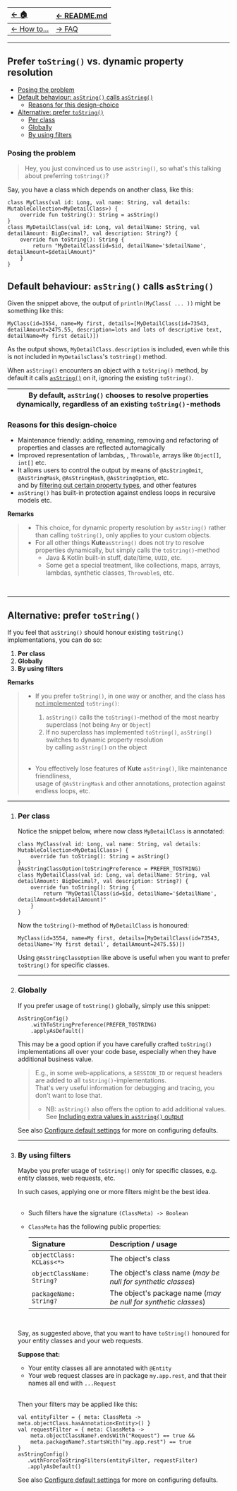 | [← 🏠](../../)            | [← README.md](../../README.md) |
|:--------------------------|:-------------------------------|
| [← How to...](0-howto.md) | [→ FAQ](../../md/faq/0-faq.md) |

<hr>

## Prefer `toString()` vs. dynamic property resolution

* [Posing the problem](#posing-the-problem)
* [Default behaviour: `asString()` calls `asString()`](#default-behaviour-asstring-calls-asstring)
   * [Reasons for this design-choice](#reasons-for-this-design-choice)
* [Alternative: prefer `toString()`](#alternative-prefer-tostring)
   * [Per class](#per-class)
   * [Globally](#globally)
   * [By using filters](#by-using-filters)

### Posing the problem

> Hey, you just convinced us to use `asString()`, so what's this talking about preferring `toString()`?

Say, you have a class which depends on another class, like this:

```
class MyClass(val id: Long, val name: String, val details: MutableCollection<MyDetailClass>) {
    override fun toString(): String = asString()
}
class MyDetailClass(val id: Long, val detailName: String, val detailAmount: BigDecimal?, val description: String?) {
    override fun toString(): String {
        return "MyDetailClass(id=$id, detailName='$detailName', detailAmount=$detailAmount)"
    }
}
```

## Default behaviour: `asString()` calls `asString()`
Given the snippet above, the output of `println(MyClass( ... ))` might be something like this:

```
MyClass(id=3554, name=My first, details=[MyDetailClass(id=73543, detailAmount=2475.55, description=lots and lots of descriptive text, detailName=My first detail)])
```

As the output shows, `MyDetailClass.description` is included, even while this is not included in `MyDetailsClass`'s `toString()` method.

When `asString()` encounters an object with a `toString()` method, by default it calls <u>`asString()`</u> on it, ignoring the existing `toString()`.<br>

| By default, `asString()` chooses to resolve properties dynamically, regardless of an existing `toString()`-methods |
|--------------------------------------------------------------------------------------------------------------------|

### Reasons for this design-choice
* Maintenance friendly: adding, renaming, removing and refactoring of properties and classes are reflected automagically
* Improved representation of lambdas, , `Throwable`, arrays like `Object[]`, `int[]` etc.
* It allows users to control the output by means of `@AsStringOmit`, `@AsStringMask`, `@AsStringHash`, `@AsStringOption`, etc.<br>
  and by [filtering out certain property types](omit-values.md#below-some-real-world-examples-that-may-help-avoid-real-world-performance-issues-with-jpa), and other features
* `asString()` has built-in protection against endless loops in recursive models etc.

**Remarks**
> * This choice, for dynamic property resolution by `asString()` rather than calling `toString()`, only applies to your custom objects.<br>
> * For all other things **Kute**`asString()` does not try to resolve properties dynamically, but simply calls the `toString()`-method<br>
>    * Java & Kotlin built-in stuff, date/time, `UUID`, etc.
>    * Some get a special treatment, like collections, maps, arrays, lambdas, synthetic classes, `Throwable`s, etc.

<br>

___ 

## Alternative: prefer `toString()`
If you feel that `asString()` should honour existing `toString()` implementations, you can do so:
1. **Per class**
2. **Globally**
3. **By using filters**

**Remarks**
> * If you prefer `toString()`, in one way or another, and the class has <u>not implemented</u> `toString()`:
>   1. `asString()` calls the `toString()`-method of the most nearby superclass (not being `Any` or `Object`)
>   2. If no superclass has implemented `toString()`, `asString()` switches to dynamic property resolution<br>
>      by calling `asString()` on the object<br><br>
> 
> * You effectively lose features of **Kute** `asString()`, like maintenance friendliness,<br>
>   usage of `@AsStringMask` and other annotations, protection against endless loops, etc.

___

1. ### Per class
   Notice the snippet below, where now class `MyDetailClass` is annotated:
   ```
   class MyClass(val id: Long, val name: String, val details: MutableCollection<MyDetailClass>) {
       override fun toString(): String = asString()
   }
   @AsStringClassOption(toStringPreference = PREFER_TOSTRING)
   class MyDetailClass(val id: Long, val detailName: String, val detailAmount: BigDecimal?, val description: String?) {
       override fun toString(): String {
           return "MyDetailClass(id=$id, detailName='$detailName', detailAmount=$detailAmount)"
       }
   }
   ```
   Now the `toString()`-method of `MyDetailClass` is honoured: 
   ```
   MyClass(id=3554, name=My first, details=[MyDetailClass(id=73543, detailName='My first detail', detailAmount=2475.55)])
   ```

   Using `@AsStringClassOption` like above is useful when you want to prefer `toString()` for specific classes.

   <hr>

2. ### Globally
   If you prefer usage of `toString()` globally, simply use this snippet:

   ```
   AsStringConfig()
       .withToStringPreference(PREFER_TOSTRING)
       .applyAsDefault()
   ```
   This may be a good option if you have carefully crafted `toString()` implementations all over your code base, especially when they have additional business value.
   > E.g., in some web-applications, a `SESSION_ID` or request headers are added to all `toString()`-implementations.<br>
   > That's very useful information for debugging and tracing, you don't want to lose that.
   > * NB: `asString()` also offers the option to add additional values.<br>
   >   See [Including extra values in `asString()` output](add-extra-values.md)

   See also [Configure default settings](configure-default-settings.md) for more on configuring defaults.

   <hr>

3. ### By using filters
   Maybe you prefer usage of `toString()` only for specific classes, e.g. entity classes, web requests, etc.
   
   In such cases, applying one or more filters might be the best idea.<br><br>

   * Such filters have the signature `(ClassMeta) -> Boolean`
   * `ClassMeta` has the following public properties:

     | Signature                  | Description / usage                                             |
     |:---------------------------|:----------------------------------------------------------------|
     | `objectClass: KCLass<*>`   | The object's class                                              |
     | `objectClassName: String?` | The object's class name (_may be null for synthetic classes_)   |
     | `packageName: String?`     | The object's package name (_may be null for synthetic classes_) |
   
   <br>

   Say, as suggested above, that you want to have `toString()` honoured for your entity classes and your web requests.

   **Suppose that:**
    * Your entity classes all are annotated with `@Entity`
    * Your web request classes are in package `my.app.rest`, and that their names all end with `...Request`<br><br>
    
    Then your filters may be applied like this:
    ```
    val entityFilter = { meta: ClassMeta -> meta.objectClass.hasAnnotation<Entity>() }
    val requestFilter = { meta: ClassMeta -> 
        meta.objectClassName?.endsWith("Request") == true &&
        meta.packageName?.startsWith("my.app.rest") == true   
    }
    asStringConfig()
       .withForceToStringFilters(entityFilter, requestFilter)
       .applyAsDefault()
    ```

   See also [Configure default settings](configure-default-settings.md) for more on configuring defaults.
